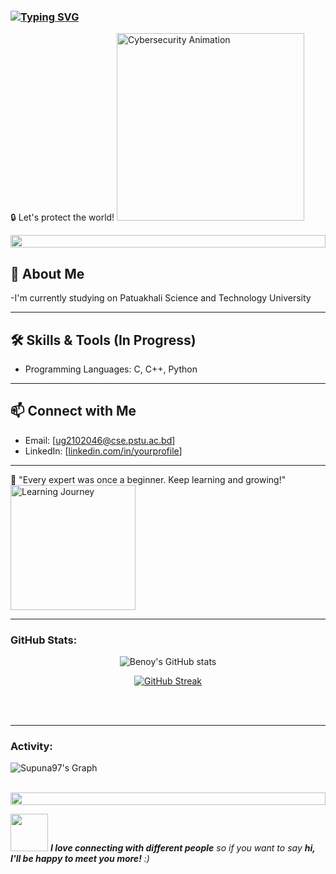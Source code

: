 <h3>
  <a href="https://git.io/typing-svg">
    <img src="https://readme-typing-svg.herokuapp.com?font=Fira+Code&pause=1000&color=36BCF7&width=500&lines=Hi!+I+am+Hajek+Anjum+Benoy+%F0%9F%91%8B+%F0%9F%98%8A" alt="Typing SVG" />
  </a>
</h3>

🔒 Let's protect the world! 
<img src="https://media.giphy.com/media/L1R1tvI9svkIWwpVYr/giphy.gif" width="300" alt="Cybersecurity Animation">


<img src="https://i.imgur.com/dBaSKWF.gif" height="20" width="100%">


## 🌟 About Me  

-I'm currently studying on Patuakhali Science and Technology University

---

## 🛠 Skills & Tools (In Progress)  
- Programming Languages: C, C++, Python

---


## 📫 Connect with Me  
- Email: [ug2102046@cse.pstu.ac.bd]
- LinkedIn: [[linkedin.com/in/yourprofile](https://www.linkedin.com/in/md-hajek-anjum-benoy-76b601281)]

---

🌟 "Every expert was once a beginner. Keep learning and growing!"  
<img src="https://media.giphy.com/media/QHE5gWI0QjqF2/giphy.gif" width="200" alt="Learning Journey">

---

<h3 align="left">GitHub Stats:</h3>
<div align="center">

 
![Benoy's GitHub stats](https://github-readme-stats.vercel.app/api?username=Benoy-07\&theme=midnight-purple\&show_icons=true\&show=reviews,prs_merged,prs_merged_percentage\&hide=contribs,issues)


[![GitHub Streak](https://streak-stats.demolab.com/?user=Benoy-07&theme=midnight-purple)](https://git.io/streak-stats)
</div>


<br><br>

---

<h3 align="left">Activity:</h3>

![Supuna97's Graph](https://github-readme-activity-graph.vercel.app/graph?username=Benoy-07&custom_title=Supun's%20GitHub%20Activity%20Graph&bg_color=0D1117&color=7F3FBF&line=7F3FBF&point=7F3FBF&area_color=FFFFFF&title_color=FFFFFF&area=true)
<br><br>

<img src="https://i.imgur.com/dBaSKWF.gif" height="20" width="100%">

<img src="https://media.giphy.com/media/LnQjpWaON8nhr21vNW/giphy.gif" width="60"> <em><b>I love connecting with different people</b> so if you want to say <b>hi, I'll be happy to meet you more!</b> :)</em>
